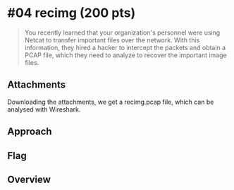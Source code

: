 # \#04 recimg (200 pts)
> You recently learned that your organization's personnel were using Netcat to transfer important files over the network. With this information, they hired a hacker to intercept the packets and obtain a PCAP file, which they need to analyze to recover the important image files.

## Attachments
Downloading the attachments, we get a recimg.pcap file, which can be analysed with Wireshark.

## Approach

## Flag

## Overview
